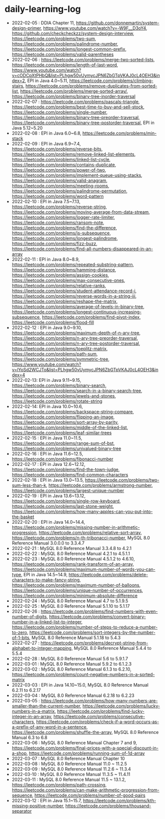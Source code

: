 # daily-learning-log

* 2022-02-05 : DDIA Chapter 11, https://github.com/donnemartin/system-design-primer, https://www.youtube.com/watch?v=-W9F__D3oY4, https://github.com/checkcheckzz/system-design-interview, https://leetcode.com/problems/two-sum, https://leetcode.com/problems/palindrome-number, https://leetcode.com/problems/longest-common-prefix, https://leetcode.com/problems/valid-parentheses
* 2022-02-06 : https://leetcode.com/problems/merge-two-sorted-lists, https://leetcode.com/problems/length-of-last-word, https://www.youtube.com/watch?v=cODCpXtPHbQ&list=PLhgw50vUymycJPN6ZbGTpVKAJ0cL4OEH3&index=2, EPI in Java 4.0~5.11, https://leetcode.com/problems/climbing-stairs, https://leetcode.com/problems/remove-duplicates-from-sorted-list, https://leetcode.com/problems/merge-sorted-array/, https://leetcode.com/problems/binary-tree-inorder-traversal
* 2022-02-07 : https://leetcode.com/problems/pascals-triangle, https://leetcode.com/problems/best-time-to-buy-and-sell-stock, https://leetcode.com/problems/single-number, https://leetcode.com/problems/binary-tree-preorder-traversal, https://leetcode.com/problems/binary-tree-postorder-traversal, EPI in Java 5.12~5.20
* 2022-02-08 : EPI in Java 6.0~6.8, https://leetcode.com/problems/min-stack
* 2022-02-09 : EPI in Java 6.9~7.4, https://leetcode.com/problems/reverse-bits, https://leetcode.com/problems/remove-linked-list-elements, https://leetcode.com/problems/linked-list-cycle, https://leetcode.com/problems/contains-duplicate, https://leetcode.com/problems/power-of-two, https://leetcode.com/problems/implement-queue-using-stacks, https://leetcode.com/problems/valid-anagram, https://leetcode.com/problems/meeting-rooms, https://leetcode.com/problems/palindrome-permutation, https://leetcode.com/problems/word-pattern
* 2022-02-10 : EPI in Java 7.5~7.13, https://leetcode.com/problems/reverse-string, https://leetcode.com/problems/moving-average-from-data-stream, https://leetcode.com/problems/logger-rate-limiter, https://leetcode.com/problems/ransom-note, https://leetcode.com/problems/find-the-difference, https://leetcode.com/problems/is-subsequence, https://leetcode.com/problems/longest-palindrome, https://leetcode.com/problems/fizz-buzz, https://leetcode.com/problems/find-all-numbers-disappeared-in-an-array
* 2022-02-11 : EPI in Java 8.0~8.9, https://leetcode.com/problems/repeated-substring-pattern, https://leetcode.com/problems/hamming-distance, https://leetcode.com/problems/assign-cookies, https://leetcode.com/problems/max-consecutive-ones, https://leetcode.com/problems/relative-ranks, https://leetcode.com/problems/student-attendance-record-i, https://leetcode.com/problems/reverse-words-in-a-string-iii, https://leetcode.com/problems/reshape-the-matrix, https://leetcode.com/problems/average-of-levels-in-binary-tree, https://leetcode.com/problems/longest-continuous-increasing-subsequence, https://leetcode.com/problems/find-pivot-index, https://leetcode.com/problems/flood-fill
* 2022-02-12 : EPI in Java 9.0~9.10, https://leetcode.com/problems/maximum-depth-of-n-ary-tree, https://leetcode.com/problems/n-ary-tree-preorder-traversal, https://leetcode.com/problems/n-ary-tree-postorder-traversal, https://leetcode.com/problems/toeplitz-matrix, https://leetcode.com/problems/path-sum, https://leetcode.com/problems/symmetric-tree, https://www.youtube.com/watch?v=lYoSd2WCJTo&list=PLhgw50vUymycJPN6ZbGTpVKAJ0cL4OEH3&index=4
* 2022-02-13: EPI in Java 9.11~9.15, https://leetcode.com/problems/binary-search, https://leetcode.com/problems/search-in-a-binary-search-tree, https://leetcode.com/problems/jewels-and-stones, https://leetcode.com/problems/rotate-string
* 2022-02-14: EPI in Java 10.0~10.6, https://leetcode.com/problems/backspace-string-compare, https://leetcode.com/problems/flipping-an-image, https://leetcode.com/problems/sort-array-by-parity, https://leetcode.com/problems/middle-of-the-linked-list, https://leetcode.com/problems/leaf-similar-trees
* 2022-02-15 : EPI in Java 11.0~11.5, https://leetcode.com/problems/range-sum-of-bst, https://leetcode.com/problems/univalued-binary-tree
* 2022-02-16 : EPI in Java 11.6~12.5, https://leetcode.com/problems/fibonacci-number
* 2022-02-17 : EPI in Java 12.6~12.12, https://leetcode.com/problems/find-the-town-judge, https://leetcode.com/problems/find-common-characters
* 2022-02-18 : EPI in Java 13.0~13.5, https://leetcode.com/problems/two-sum-less-than-k, https://leetcode.com/problems/armstrong-number, https://leetcode.com/problems/largest-unique-number
* 2022-02-19 : EPI in Java 13.6~13.12, https://leetcode.com/problems/single-row-keyboard, https://leetcode.com/problems/last-stone-weight, https://leetcode.com/problems/how-many-apples-can-you-put-into-the-basket
* 2022-02-20 : EPI in Java 14.0~14.4, https://leetcode.com/problems/missing-number-in-arithmetic-progression, https://leetcode.com/problems/relative-sort-array, https://leetcode.com/problems/n-th-tribonacci-number, MySQL 8.0 Reference Manual 3.0.0.0 to 3.3.4.7
* 2022-02-21 : MySQL 8.0 Reference Manual 3.3.4.8 to 4.2.1
* 2022-02-22 : MySQL 8.0 Reference Manual 4.2.1 to 4.5.1.1
* 2022-02-23 : MySQL 8.0 Reference Manual 4.5.1.2 to 4.6.10, https://leetcode.com/problems/rank-transform-of-an-array, https://leetcode.com/problems/maximum-number-of-words-you-can-type, EPI in Java 14.5~14.9, https://leetcode.com/problems/delete-characters-to-make-fancy-string, https://leetcode.com/problems/maximum-number-of-balloons, https://leetcode.com/problems/unique-number-of-occurrences, https://leetcode.com/problems/minimum-absolute-difference
* 2022-02-24 : MySQL 8.0 Reference Manual 4.7 to 5.1.9.5
* 2022-02-25 : MySQL 8.0 Reference Manual 5.1.10 to 5.1.17
* 2022-02-26 : https://leetcode.com/problems/find-numbers-with-even-number-of-digits, https://leetcode.com/problems/convert-binary-number-in-a-linked-list-to-integer, https://leetcode.com/problems/number-of-steps-to-reduce-a-number-to-zero, https://leetcode.com/problems/sort-integers-by-the-number-of-1-bits, MySQL 8.0 Reference Manual 5.1.18 to 5.4.3
* 2022-02-27 : https://leetcode.com/problems/decrypt-string-from-alphabet-to-integer-mapping, MySQL 8.0 Reference Manual 5.4.4 to 5.5.4
* 2022-02-28 : MySQL 8.0 Reference Manual 5.6 to 5.9.1.7
* 2022-03-01 : MySQL 8.0 Reference Manual 5.9.2 to 6.1.2.3
* 2022-03-02 : MySQL 8.0 Reference Manual 6.1.3 to 6.2.10, https://leetcode.com/problems/count-negative-numbers-in-a-sorted-matrix
* 2022-03-03 : EPI in Java 14.10~15.0, MySQL 8.0 Reference Manual 6.2.11 to 6.2.17
* 2022-03-04 : MySQL 8.0 Reference Manual 6.2.18 to 6.2.23
* 2022-03-05 : https://leetcode.com/problems/how-many-numbers-are-smaller-than-the-current-number, https://leetcode.com/problems/lucky-numbers-in-a-matrix, https://leetcode.com/problems/find-lucky-integer-in-an-array, https://leetcode.com/problems/consecutive-characters, https://leetcode.com/problems/check-if-a-word-occurs-as-a-prefix-of-any-word-in-a-sentence, https://leetcode.com/problems/shuffle-the-array, MySQL 8.0 Reference Manual 6.3 to 6.8
* 2022-03-06 : MySQL 8.0 Reference Manual Chapter 7 and 9, https://leetcode.com/problems/final-prices-with-a-special-discount-in-a-shop, https://leetcode.com/problems/running-sum-of-1d-array
* 2022-03-07 : MySQL 8.0 Reference Manual Chapter 10
* 2022-03-08 : MySQL 8.0 Reference Manual 11.0 ~ 11.2.5
* 2022-03-09 : MySQL 8.0 Reference Manual 11.2.6 ~ 11.3.4
* 2022-03-10 : MySQL 8.0 Reference Manual 11.3.5 ~ 11.4.11
* 2022-03-11 : MySQL 8.0 Reference Manual 11.5 ~ 13.1.2, https://leetcode.com/problems/path-crossing, https://leetcode.com/problems/can-make-arithmetic-progression-from-sequence, https://leetcode.com/problems/number-of-good-pairs
* 2022-03-12 : EPI in Java 15.1~15.7, https://leetcode.com/problems/kth-missing-positive-number, https://leetcode.com/problems/thousand-separator
